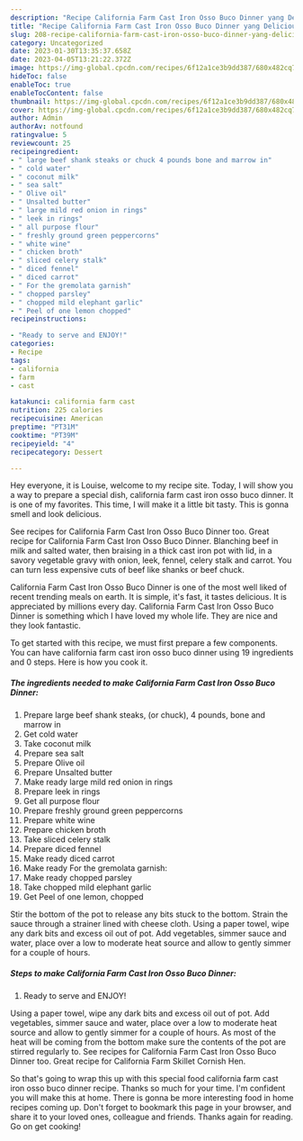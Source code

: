 ```yaml
---
description: "Recipe California Farm Cast Iron Osso Buco Dinner yang Delicious}"
title: "Recipe California Farm Cast Iron Osso Buco Dinner yang Delicious}"
slug: 208-recipe-california-farm-cast-iron-osso-buco-dinner-yang-delicious
category: Uncategorized
date: 2023-01-30T13:35:37.658Z
date: 2023-04-05T13:21:22.372Z
image: https://img-global.cpcdn.com/recipes/6f12a1ce3b9dd387/680x482cq70/california-farm-cast-iron-osso-buco-dinner-recipe-main-photo.jpg
hideToc: false
enableToc: true
enableTocContent: false
thumbnail: https://img-global.cpcdn.com/recipes/6f12a1ce3b9dd387/680x482cq70/california-farm-cast-iron-osso-buco-dinner-recipe-main-photo.jpg
cover: https://img-global.cpcdn.com/recipes/6f12a1ce3b9dd387/680x482cq70/california-farm-cast-iron-osso-buco-dinner-recipe-main-photo.jpg
author: Admin
authorAv: notfound
ratingvalue: 5
reviewcount: 25
recipeingredient:
- " large beef shank steaks or chuck 4 pounds bone and marrow in"
- " cold water"
- " coconut milk"
- " sea salt"
- " Olive oil"
- " Unsalted butter"
- " large mild red onion in rings"
- " leek in rings"
- " all purpose flour"
- " freshly ground green peppercorns"
- " white wine"
- " chicken broth"
- " sliced celery stalk"
- " diced fennel"
- " diced carrot"
- " For the gremolata garnish"
- " chopped parsley"
- " chopped mild elephant garlic"
- " Peel of one lemon chopped"
recipeinstructions:

- "Ready to serve and ENJOY!"
categories:
- Recipe
tags:
- california
- farm
- cast

katakunci: california farm cast 
nutrition: 225 calories
recipecuisine: American
preptime: "PT31M"
cooktime: "PT39M"
recipeyield: "4"
recipecategory: Dessert

---
```



Hey everyone, it is Louise, welcome to my recipe site. Today, I will show you a way to prepare a special dish, california farm cast iron osso buco dinner. It is one of my favorites. This time, I will make it a little bit tasty. This is gonna smell and look delicious.

See recipes for California Farm Cast Iron Osso Buco Dinner too. Great recipe for California Farm Cast Iron Osso Buco Dinner. Blanching beef in milk and salted water, then braising in a thick cast iron pot with lid, in a savory vegetable gravy with onion, leek, fennel, celery stalk and carrot. You can turn less expensive cuts of beef like shanks or beef chuck.

California Farm Cast Iron Osso Buco Dinner is one of the most well liked of recent trending meals on earth. It is simple, it's fast, it tastes delicious. It is appreciated by millions every day. California Farm Cast Iron Osso Buco Dinner is something which I have loved my whole life. They are nice and they look fantastic.


To get started with this recipe, we must first prepare a few components. You can have california farm cast iron osso buco dinner using 19 ingredients and 0 steps. Here is how you cook it.

<!--inarticleads1-->

##### The ingredients needed to make California Farm Cast Iron Osso Buco Dinner:

1. Prepare  large beef shank steaks, (or chuck), 4 pounds, bone and marrow in
1. Get  cold water
1. Take  coconut milk
1. Prepare  sea salt
1. Prepare  Olive oil
1. Prepare  Unsalted butter
1. Make ready  large mild red onion in rings
1. Prepare  leek in rings
1. Get  all purpose flour
1. Prepare  freshly ground green peppercorns
1. Prepare  white wine
1. Prepare  chicken broth
1. Take  sliced celery stalk
1. Prepare  diced fennel
1. Make ready  diced carrot
1. Make ready  For the gremolata garnish:
1. Make ready  chopped parsley
1. Take  chopped mild elephant garlic
1. Get  Peel of one lemon, chopped


Stir the bottom of the pot to release any bits stuck to the bottom. Strain the sauce through a strainer lined with cheese cloth. Using a paper towel, wipe any dark bits and excess oil out of pot. Add vegetables, simmer sauce and water, place over a low to moderate heat source and allow to gently simmer for a couple of hours. 

<!--inarticleads2-->

##### Steps to make California Farm Cast Iron Osso Buco Dinner:


1. Ready to serve and ENJOY!

Using a paper towel, wipe any dark bits and excess oil out of pot. Add vegetables, simmer sauce and water, place over a low to moderate heat source and allow to gently simmer for a couple of hours. As most of the heat will be coming from the bottom make sure the contents of the pot are stirred regularly to. See recipes for California Farm Cast Iron Osso Buco Dinner too. Great recipe for California Farm Skillet Cornish Hen. 

So that's going to wrap this up with this special food california farm cast iron osso buco dinner recipe. Thanks so much for your time. I'm confident you will make this at home. There is gonna be more interesting food in home recipes coming up. Don't forget to bookmark this page in your browser, and share it to your loved ones, colleague and friends. Thanks again for reading. Go on get cooking!
